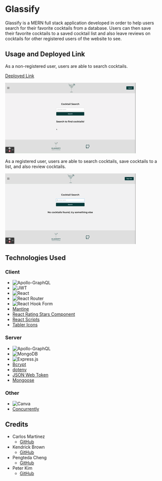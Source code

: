 # Glassify

Glassify is a MERN full stack application developed in order to help users search for their favorite cocktails from a database. Users can then save their favorite cocktails to a saved cocktail list and also leave reviews on cocktails for other registered users of the website to see. 


## Usage and Deployed Link
As a non-registered user, users are able to search cocktails.

[Deployed Link](https://glassify.herokuapp.com/)

![Not Logged In](./client/src/images/notloggedin.gif)

As a registered user, users are able to search cocktails, save cocktails to a list, and also review cocktails.

![Logged In](./client/src/images/loggedin.gif)

## Technologies Used

### Client

- ![Apollo-GraphQL](https://img.shields.io/badge/-ApolloGraphQL-311C87?style=for-the-badge&logo=apollo-graphql)
- ![JWT](https://img.shields.io/badge/JWT-black?style=for-the-badge&logo=JSON%20web%20tokens)
- ![React](https://img.shields.io/badge/react-%2320232a.svg?style=for-the-badge&logo=react&logoColor=%2361DAFB)
- ![React Router](https://img.shields.io/badge/React_Router-CA4245?style=for-the-badge&logo=react-router&logoColor=white)
- ![React Hook Form](https://img.shields.io/badge/React%20Hook%20Form-%23EC5990.svg?style=for-the-badge&logo=reacthookform&logoColor=white)
- [Mantine](https://mantine.dev/pages/getting-started/)
- [React Rating Stars Component](https://www.npmjs.com/package/react-rating-stars-component)
- [React Scripts](https://www.npmjs.com/package/react-scripts)
- [Tabler Icons](https://www.npmjs.com/package/@tabler/icons)

### Server

- ![Apollo-GraphQL](https://img.shields.io/badge/-ApolloGraphQL-311C87?style=for-the-badge&logo=apollo-graphql)
- ![MongoDB](https://img.shields.io/badge/MongoDB-%234ea94b.svg?style=for-the-badge&logo=mongodb&logoColor=white)
- ![Express.js](https://img.shields.io/badge/express.js-%23404d59.svg?style=for-the-badge&logo=express&logoColor=%2361DAFB)
- [Bcrypt](https://www.npmjs.com/package/bcrypt)
- [dotenv](https://www.npmjs.com/package/dotenv)
- [JSON Web Token](https://www.npmjs.com/package/jsonwebtoken)
- [Mongoose](https://www.npmjs.com/package/mongoose)


### Other

- ![Canva](https://img.shields.io/badge/Canva-%2300C4CC.svg?style=for-the-badge&logo=Canva&logoColor=white)
- [Concurrently](https://www.npmjs.com/package/concurrently)

## Credits 
- Carlos Martinez
    * [GitHub](https://github.com/carmart7)
- Kendrick Brown
    * [GitHub](https://github.com/KennyB39)
- Pengteda Cheng 
    * [GitHub](https://github.com/teedaa)
- Peter Kim
    * [GitHub](https://github.com/PeterKim89)
